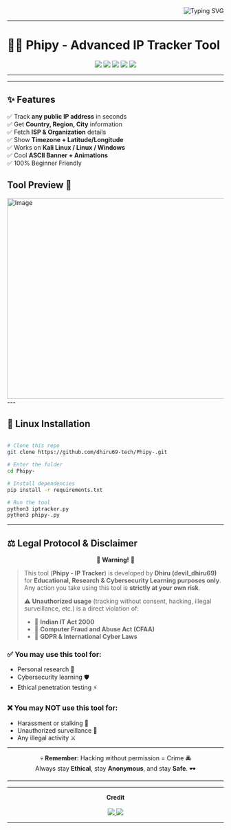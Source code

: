 <!-- Animated Banner -->
<div align="right">
  <img src="https://readme-typing-svg.demolab.com?font=Fira+Code&pause=1000&color=FF0000&width=600&lines=Welcome+to+Phipy;IP+Tracker+Tool;By+Dhiru+(devil_dhiru69)" alt="Typing SVG" />
</div>



---

# 🕵️‍♂️ Phipy - Advanced IP Tracker Tool  

<p align="center">
  <img src="https://img.shields.io/badge/Language-Python3-red?style=for-the-badge&logo=python" />
  <img src="https://img.shields.io/badge/Platform-Kali%20Linux-black?style=for-the-badge&logo=linux" />
  <img src="https://img.shields.io/github/stars/dhiru69-tech/Phipy-?style=for-the-badge&color=yellow" />
  <img src="https://img.shields.io/github/forks/dhiru69-tech/Phipy-?style=for-the-badge&color=blue" />
  <img src="https://img.shields.io/badge/Maintained-Yes-brightgreen?style=for-the-badge" />
</p>

---


---

## ✨ Features
✅ Track **any public IP address** in seconds  
✅ Get **Country, Region, City** information  
✅ Fetch **ISP & Organization** details  
✅ Show **Timezone + Latitude/Longitude**  
✅ Works on **Kali Linux / Linux / Windows**  
✅ Cool **ASCII Banner + Animations**  
✅ 100% Beginner Friendly  

## Tool Preview 📸
<img width="670" height="465" alt="Image" src="https://github.com/user-attachments/assets/d5144231-2319-4a91-8efd-7d295fa846eb" />
---

## 🐧 Linux Installation
```bash 

# Clone this repo
git clone https://github.com/dhiru69-tech/Phipy-.git

# Enter the folder
cd Phipy-

# Install dependencies
pip install -r requirements.txt

# Run the tool
python3 iptracker.py
python3 phipy-.py
```
---

## ⚖️ Legal Protocol & Disclaimer

<p align="center">
  🚨 <b>Warning!</b> 🚨  
</p>

> This tool (<b>Phipy - IP Tracker</b>) is developed by **Dhiru (devil_dhiru69)** for **Educational, Research & Cybersecurity Learning purposes only**.  
> Any action you take using this tool is **strictly at your own risk**.  
> 
> ⚠️ **Unauthorized usage** (tracking without consent, hacking, illegal surveillance, etc.) is a direct violation of:  
> - 📜 <b>Indian IT Act 2000</b>  
> - 📜 <b>Computer Fraud and Abuse Act (CFAA)</b>  
> - 📜 <b>GDPR & International Cyber Laws</b>  

### ✅ You may use this tool for:
- Personal research 🧪  
- Cybersecurity learning 🛡️  
- Ethical penetration testing ⚡  

### ❌ You may NOT use this tool for:
- Harassment or stalking 🚫  
- Unauthorized surveillance 👀  
- Any illegal activity ⚔️  

---

<p align="center">
  💀 <b>Remember:</b> Hacking without permission = Crime 🚔  
  <br>
  Always stay <b>Ethical</b>, stay <b>Anonymous</b>, and stay <b>Safe</b>. 🕶️
</p>

---

---

<p align="center">
  <b>Credit</b>  
  <br><br>
  <a href="https://github.com/dhiru69-tech">
    <img src="https://img.shields.io/badge/GitHub-dhiru69--tech-red?style=for-the-badge&logo=github" />
  </a>
  <a href="https://instagram.com/devil_dhiru69">
    <img src="https://img.shields.io/badge/Instagram-@devil__dhiru69-ff0000?style=for-the-badge&logo=instagram" />
  </a>
</p>

---



